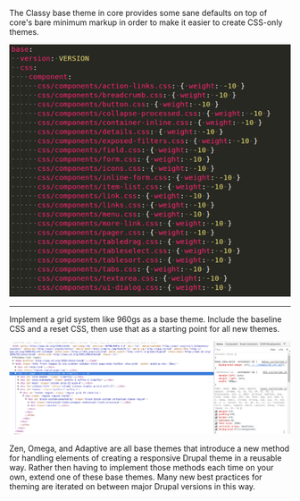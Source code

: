 The Classy base theme in core provides some sane defaults on top of core's bare minimum markup in order to make it easier to create CSS-only themes.

![](/assets/classy_css.png)

---

Implement a grid system like 960gs as a base theme. Include the baseline CSS and a reset CSS, then use that as a starting point for all new themes.

![](/assets/grid-960-reset.png)

Zen, Omega, and Adaptive are all base themes that introduce a new method for handling elements of creating a responsive Drupal theme in a reusable way. Rather then having to implement those methods each time on your own, extend one of these base themes. Many new best practices for theming are iterated on between major Drupal versions in this way.



